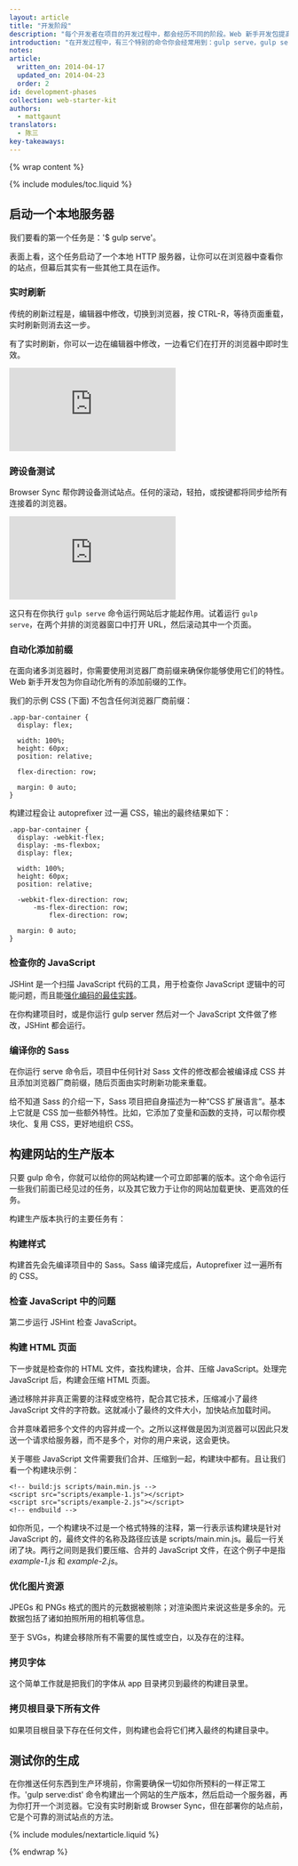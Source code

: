 ```yaml
---
layout: article
title: "开发阶段"
description: "每个开发者在项目的开发过程中，都会经历不同的阶段。Web 新手开发包提高你的效率，并简化各阶段的许多工作。"
introduction: "在开发过程中，有三个特别的命令你会经常用到：gulp serve，gulp serve:dist，和 gulp。让我们看看这每一个任务都是怎样帮助你开发站点的。"
notes:
article:
  written_on: 2014-04-17
  updated_on: 2014-04-23
  order: 2
id: development-phases
collection: web-starter-kit
authors:
  - mattgaunt
translators:
  - 陈三
key-takeaways:
---
```


{% wrap content %}

{% include modules/toc.liquid %}

## 启动一个本地服务器

我们要看的第一个任务是：'$ gulp serve'。

表面上看，这个任务启动了一个本地 HTTP 服务器，让你可以在浏览器中查看你的站点，但幕后其实有一些其他工具在运作。

### 实时刷新

传统的刷新过程是，编辑器中修改，切换到浏览器，按 CTRL-R，等待页面重载，实时刷新则消去这一步。

有了实时刷新，你可以一边在编辑器中修改，一边看它们在打开的浏览器中即时生效。

<div class="media media--video">
  <iframe src="https://www.youtube.com/embed/JE-ejS8N3YI?controls=2&amp;modestbranding=1&amp;showinfo=0&amp;utm-source=crdev-wf&amp;rel=0" frameborder="0" allowfullscreen=""></iframe>
</div>

### 跨设备测试

Browser Sync 帮你跨设备测试站点。任何的滚动，轻拍，或按键都将同步给所有连接着的浏览器。

<div class="media media--video">
  <iframe src="https://www.youtube.com/embed/RKKBIs_3svM?controls=2&amp;modestbranding=1&amp;showinfo=0&amp;utm-source=crdev-wf&amp;rel=0" frameborder="0" allowfullscreen=""></iframe>
</div>

这只有在你执行 `gulp serve` 命令运行网站后才能起作用。试着运行 `gulp serve`，在两个并排的浏览器窗口中打开 URL，然后滚动其中一个页面。


### 自动化添加前缀

在面向诸多浏览器时，你需要使用浏览器厂商前缀来确保你能够使用它们的特性。Web 新手开发包为你自动化所有的添加前缀的工作。

我们的示例 CSS (下面) 不包含任何浏览器厂商前缀：

    .app-bar-container {
      display: flex;

      width: 100%;
      height: 60px;
      position: relative;

      flex-direction: row;

      margin: 0 auto;
    }

构建过程会让 autoprefixer 过一遍 CSS，输出的最终结果如下：

    .app-bar-container {
      display: -webkit-flex;
      display: -ms-flexbox;
      display: flex;

      width: 100%;
      height: 60px;
      position: relative;

      -webkit-flex-direction: row;
          -ms-flex-direction: row;
              flex-direction: row;

      margin: 0 auto;
    }

### 检查你的 JavaScript

JSHint 是一个扫描 JavaScript 代码的工具，用于检查你 JavaScript 逻辑中的可能问题，而且能[强化编码的最佳实践](http://www.jshint.com/docs/)。

在你构建项目时，或是你运行 gulp server 然后对一个 JavaScript 文件做了修改，JSHint 都会运行。

### 编译你的 Sass

在你运行 serve 命令后，项目中任何针对 Sass 文件的修改都会被编译成 CSS 并且添加浏览器厂商前缀，随后页面由实时刷新功能来重载。

给不知道 Sass 的介绍一下，Sass 项目把自身描述为一种“CSS 扩展语言”。基本上它就是 CSS 加一些额外特性。比如，它添加了变量和函数的支持，可以帮你模块化、复用 CSS，更好地组织 CSS。

## 构建网站的生产版本

只要 gulp 命令，你就可以给你的网站构建一个可立即部署的版本。这个命令运行一些我们前面已经见过的任务，以及其它致力于让你的网站加载更快、更高效的任务。

构建生产版本执行的主要任务有：

### 构建样式

构建首先会先编译项目中的 Sass。Sass 编译完成后，Autoprefixer 过一遍所有的 CSS。

### 检查 JavaScript 中的问题

第二步运行 JSHint 检查 JavaScript。

### 构建 HTML 页面

下一步就是检查你的 HTML 文件，查找构建块，合并、压缩 JavaScript。处理完 JavaScript 后，构建会压缩 HTML 页面。

通过移除并非真正需要的注释或空格符，配合其它技术，压缩减小了最终 JavaScript 文件的字符数。这就减小了最终的文件大小，加快站点加载时间。

合并意味着把多个文件的内容并成一个。之所以这样做是因为浏览器可以因此只发送一个请求给服务器，而不是多个，对你的用户来说，这会更快。

关于哪些 JavaScript 文件需要我们合并、压缩到一起，构建块中都有。且让我们看一个构建块示例：

    <!-- build:js scripts/main.min.js -->
    <script src="scripts/example-1.js"></script>
    <script src="scripts/example-2.js"></script>
    <!-- endbuild -->

如你所见，一个构建块不过是一个格式特殊的注释，第一行表示该构建块是针对 JavaScript 的，最终文件的名称及路径应该是 scripts/main.min.js。最后一行关闭了块。两行之间则是我们要压缩、合并的 JavaScript 文件，在这个例子中是指 *example-1.js* 和 *example-2.js*。

### 优化图片资源

JPEGs 和 PNGs 格式的图片的元数据被剔除；对渲染图片来说这些是多余的。元数据包括了诸如拍照所用的相机等信息。

至于 SVGs，构建会移除所有不需要的属性或空白，以及存在的注释。

### 拷贝字体

这个简单工作就是把我们的字体从 app 目录拷贝到最终的构建目录里。

### 拷贝根目录下所有文件

如果项目根目录下存在任何文件，则构建也会将它们拷入最终的构建目录中。

## 测试你的生成

在你推送任何东西到生产环境前，你需要确保一切如你所预料的一样正常工作。'gulp serve:dist' 命令构建出一个网站的生产版本，然后启动一个服务器，再为你打开一个浏览器。它没有实时刷新或 Browser Sync，但在部署你的站点前，它是个可靠的测试站点的方法。

{% include modules/nextarticle.liquid %}

{% endwrap %}
